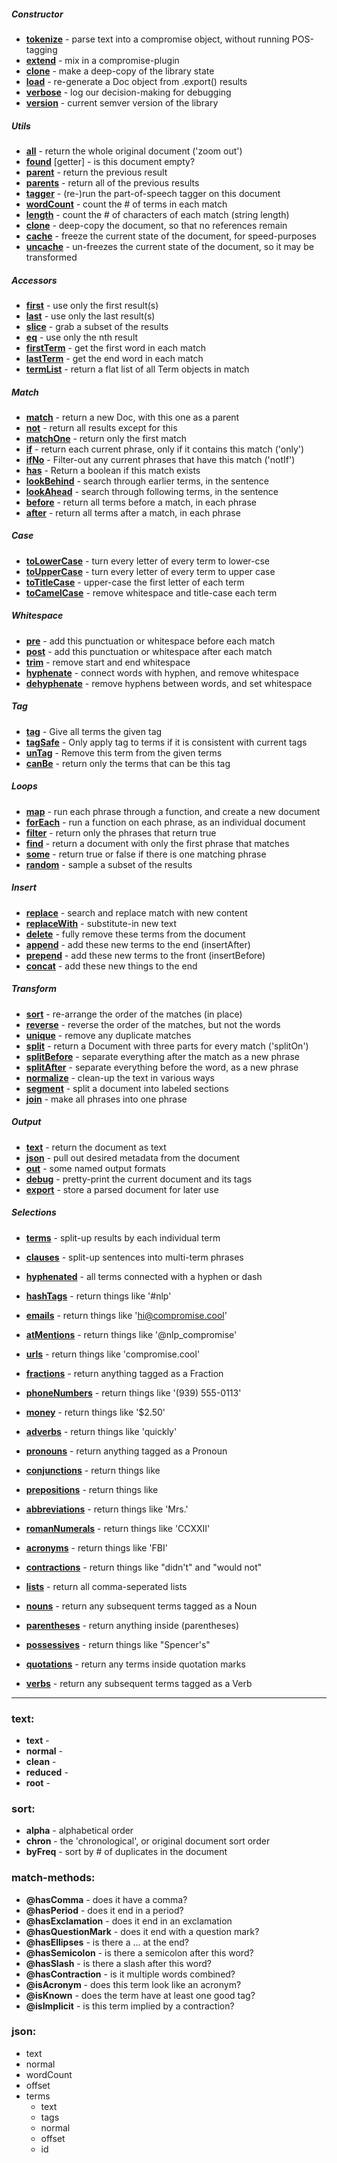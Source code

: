 ##### Constructor
* **[tokenize](docs.compromise.cool/compromise-tokenize)** - parse text into a compromise object, without running POS-tagging
* **[extend]()** - mix in a compromise-plugin
* **[clone]()** - make a deep-copy of the library state
* **[load]()** - re-generate a Doc object from .export() results
* **[verbose]()**  -  log our decision-making for debugging
* **[version]()**  -  current semver version of the library

##### Utils
* **[all]()** - return the whole original document ('zoom out')
* **[found]()** [getter] - is this document empty?
* **[parent]()** - return the previous result
* **[parents]()** - return all of the previous results
* **[tagger]()** - (re-)run the part-of-speech tagger on this document
* **[wordCount]()**  -  count the # of terms in each match
* **[length]()**  - count the # of characters of each match  (string length)
* **[clone]()**  -  deep-copy the document, so that no references remain
* **[cache]()**  -  freeze the current state of the document, for speed-purposes 
* **[uncache]()**  -  un-freezes the current state of the document, so it may be transformed

##### Accessors
* **[first]()**  -  use only the first result(s)
* **[last]()**  -  use only the last result(s)
* **[slice]()**  -  grab a subset of the results
* **[eq]()**  -  use only the nth result
* **[firstTerm]()**  -  get the first word in each match
* **[lastTerm]()**  -  get the end word in each match
* **[termList]()**  -  return a flat list of all Term objects in match 

##### Match
* **[match]()**  -  return a new Doc, with this one as a parent
* **[not]()**  -  return all results except for this
* **[matchOne]()**  -  return only the first match
* **[if]()**  -  return each current phrase, only if it contains this match ('only')
* **[ifNo]()**  -  Filter-out any current phrases that have this match ('notIf')
* **[has]()**  -  Return a boolean if this match exists
* **[lookBehind]()**  -  search through earlier terms, in the sentence
* **[lookAhead]()**  -  search through following terms, in the sentence
* **[before]()**  -  return all terms before a match, in each phrase
* **[after]()**  -  return all terms after a match, in each phrase

##### Case
* **[toLowerCase]()**  -  turn every letter of every term to lower-cse
* **[toUpperCase]()**  -  turn every letter of every term to upper case
* **[toTitleCase]()**  -  upper-case the first letter of each term
* **[toCamelCase]()**  -  remove whitespace and title-case each term

##### Whitespace
* **[pre]()**  -  add this punctuation or whitespace before each match 
* **[post]()**  -  add this punctuation or whitespace after each match
* **[trim]()**  -  remove start and end whitespace
* **[hyphenate]()**  -  connect words with hyphen, and remove whitespace
* **[dehyphenate]()**  -  remove hyphens between words, and set whitespace
  
##### Tag
* **[tag]()**  -  Give all terms the given tag
* **[tagSafe]()**  -  Only apply tag to terms if it is consistent with current tags
* **[unTag]()**  -  Remove this term from the given terms
* **[canBe]()**  -  return only the terms that can be this tag

##### Loops
* **[map]()** - run each phrase through a function, and create a new document
* **[forEach]()**  -  run a function on each phrase, as an individual document
* **[filter]()**  -  return only the phrases that return true
* **[find]()**  -  return a document with only the first phrase that matches
* **[some]()**  -  return true or false if there is one matching phrase
* **[random]()**  -  sample a subset of the results

##### Insert
* **[replace]()**  -  search and replace match with new content
* **[replaceWith]()**  -  substitute-in new text
* **[delete]()**  -  fully remove these terms from the document
* **[append]()**  -  add these new terms to the end (insertAfter)
* **[prepend]()**  -  add these new terms to the front (insertBefore)
* **[concat]()**  -  add these new things to the end

##### Transform
* **[sort]()**  -  re-arrange the order of the matches (in place)
* **[reverse]()**  -  reverse the order of the matches, but not the words
* **[unique]()**  -  remove any duplicate matches
* **[split]()**  -  return a Document with three parts for every match ('splitOn')
* **[splitBefore]()**  -  separate everything after the match as a new phrase
* **[splitAfter]()**  -  separate everything before the word, as a new phrase 
* **[normalize]()** - clean-up the text in various ways
* **[segment]()** - split a document into labeled sections
* **[join]()** - make all phrases into one phrase 

##### Output
* **[text]()**  -  return the document as text
* **[json]()**  -  pull out desired metadata from the document
* **[out]()**  -  some named output formats
* **[debug]()**  -  pretty-print the current document and its tags
* **[export]()**  -  store a parsed document for later use
  
##### Selections
* **[terms]()**  -  split-up results by each individual term
* **[clauses]()**  -  split-up sentences into multi-term phrases
* **[hyphenated]()**  -   all terms connected with a hyphen or dash

* **[hashTags]()**  -  return things like '#nlp'
* **[emails]()**  -  return things like 'hi@compromise.cool'
* **[atMentions]()**  -  return things like '@nlp_compromise'
* **[urls]()**  -  return things like 'compromise.cool'

* **[fractions]()**  -  return anything tagged as a Fraction
* **[phoneNumbers]()**  -  return things like '(939) 555-0113'
* **[money]()**  -  return things like '$2.50'

* **[adverbs]()**  -  return things like 'quickly'
* **[pronouns]()**  -  return anything tagged as a Pronoun
* **[conjunctions]()**  -  return things like 
* **[prepositions]()**  -  return things like 
* **[abbreviations]()**  -  return things like 'Mrs.'
* **[romanNumerals]()**  -  return things like 'CCXXII'

* **[acronyms]()**  -  return things like 'FBI'  
* **[contractions]()**  -  return things like "didn't" and "would not"
* **[lists]()**  -  return all comma-seperated lists
* **[nouns]()**  -   return any subsequent terms tagged as a Noun
* **[parentheses]()**  -  return anything inside (parentheses)
* **[possessives]()**  -  return things like "Spencer's"
* **[quotations]()**  -  return any terms inside quotation marks
* **[verbs]()**  -  return any subsequent terms tagged as a Verb

---

### text:
  * **text**  -  
  * **normal**  -  
  * **clean**  -  
  * **reduced**  -  
  * **root**  -  

### sort:
  * **alpha**  -  alphabetical order
  * **chron**  -  the 'chronological', or original document sort order 
  * **byFreq**  -  sort by # of duplicates in the document

### match-methods:
  * **@hasComma**  -  does it have a comma?
  * **@hasPeriod**  -  does it end in a period?
  * **@hasExclamation**  -  does it end in an exclamation
  * **@hasQuestionMark**  -  does it end with a question mark?
  * **@hasEllipses**  -  is there a ... at the end?
  * **@hasSemicolon**  -  is there a semicolon after this word?
  * **@hasSlash**  -  is there a slash after this word?
  * **@hasContraction**  -  is it multiple words combined?
  * **@isAcronym**  -  does this term look like an acronym?
  * **@isKnown**  -  does the term have at least one good tag?
  * **@isImplicit**  -  is this term implied by a contraction?
 
### json:
  * text
  * normal
  * wordCount
  * offset
  * terms
    * text
    * tags
    * normal
    * offset
    * id

